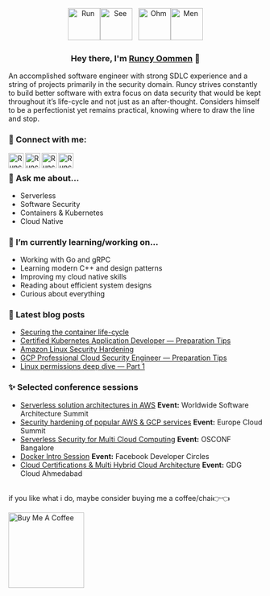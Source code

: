 <p align="center">
<img src="https://runcy.me/assets/img/run.png" alt="Run" height="64" width="64"><img src="https://runcy.me/assets/img/see.png" alt="See" height="64" width="64">&nbsp;&nbsp;&nbsp;<img src="https://runcy.me/assets/img/ohm.png" alt="Ohm" height="64" width="64"><img src="https://runcy.me/assets/img/men.png" alt="Men" height="64" width="64">
</p>

<h3 align="center">
Hey there, I'm <a href="https://runcy.me/" target="_blank" rel="noreferrer">Runcy Oommen</a> 👋
</h3>

An accomplished software engineer with strong SDLC experience and a string of projects primarily in the security domain. Runcy strives constantly to build better software with extra focus on data security that would be kept throughout it’s life-cycle and not just as an after-thought. Considers himself to be a perfectionist yet remains practical, knowing where to draw the line and stop.

### 🤝 Connect with me:

<a href="https://in.linkedin.com/in/runcyoommen" target="_blank"><img align="left" src="https://runcy.me/assets/img/linkedin.png" alt="Runcy Oommen | Linkedin" width="30px"></a>
<a href="https://www.slideshare.net/RuncyOommen/presentations" target="_blank"><img align="left" src="https://runcy.me/assets/img/slideshare.png" alt="Runcy Oommen | Slideshare" width="30px"></a>
<a href="https://www.meetup.com/members/227859610" target="_blank"><img align="left" src="https://runcy.me/assets/img/meetup.png" alt="Runcy Oommen | Meetup" width="30px"></a>
<a href="https://runcyoommen.medium.com" target="_blank"><img align="left" src="https://runcy.me/assets/img/medium.png" alt="Runcy Oommen | Medium" width="30px"></a>

<br>

### 💬 Ask me about...

- Serverless
- Software Security
- Containers & Kubernetes
- Cloud Native

### 🔭 I’m currently learning/working on...

- Working with Go and gRPC
- Learning modern C++ and design patterns
- Improving my cloud native skills
- Reading about efficient system designs
- Curious about everything

### 📝 Latest blog posts

- [Securing the container life-cycle](https://runcyoommen.medium.com/securing-the-container-life-cycle-dc42debe78b8)
- [Certified Kubernetes Application Developer — Preparation Tips](https://runcyoommen.medium.com/certified-kubernetes-application-developer-preparation-tips-89e241101e99)
- [Amazon Linux Security Hardening](https://runcyoommen.medium.com/security-hardening-amazon-linux-589cf4fbe7c4)
- [GCP Professional Cloud Security Engineer — Preparation Tips](https://runcyoommen.medium.com/gcp-pcse-prep-tips-89d3b39eee4b)
- [Linux permissions deep dive — Part 1](https://runcyoommen.medium.com/linux-permissions-deep-dive-part-i-98cb577b7628)

### ✨ Selected conference sessions

- [Serverless solution architectures in AWS](https://www.youtube.com/watch?v=Ynm0assDjgU) <b>Event:</b> Worldwide Software Architecture Summit
- [Security hardening of popular AWS & GCP services](https://www.youtube.com/watch?v=jVGj_J61PvU) <b>Event:</b> Europe Cloud Summit
- [Serverless Security for Multi Cloud Computing](https://www.youtube.com/watch?v=Jiu5esSepGg) <b>Event:</b> OSCONF Bangalore
- [Docker Intro Session](https://www.youtube.com/watch?v=JftPz0TL9os) <b>Event:</b> Facebook Developer Circles
- [Cloud Certifications & Multi Hybrid Cloud Architecture](https://www.youtube.com/watch?v=Dokf11zdzQY) <b>Event:</b> GDG Cloud Ahmedabad

<br>
if you like what i do, maybe consider buying me a coffee/chai👉👈

<a href="https://www.buymeacoffee.com/runcy" target="_blank"><img src="https://cdn.buymeacoffee.com/buttons/v2/default-red.png" alt="Buy Me A Coffee" width="150" ></a>

<!--
**roommen/roommen** is a ✨ _special_ ✨ repository because its `README.md` (this file) appears on your GitHub profile.

Here are some ideas to get you started:

- 🔭 I’m currently working on ...
- 🌱 I’m currently learning ...
- 👯 I’m looking to collaborate on ...
- 🤔 I’m looking for help with ...
- 💬 Ask me about ...
- 📫 How to reach me: ...
- 😄 Pronouns: ...
- ⚡ Fun fact: ...
-->
